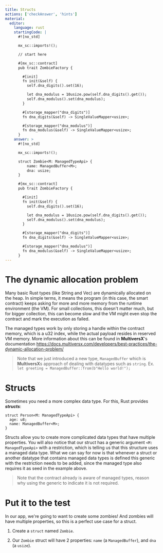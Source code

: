 ```yaml
---
title: Structs
actions: ['checkAnswer', 'hints']
material:
  editor:
    language: rust
    startingCode: |
      #![no_std]

      mx_sc::imports!();

      // start here

      #[mx_sc::contract]
      pub trait ZombieFactory {

        #[init]
        fn init(&self) {
          self.dna_digits().set(16);

          let dna_modulus = 10usize.pow(self.dna_digits().get());
          self.dna_modulus().set(dna_modulus);
        }

        #[storage_mapper("dna_digits")]
        fn dna_digits(&self) -> SingleValueMapper<usize>;

        #[storage_mapper("dna_modulus")]
        fn dna_modulus(&self) -> SingleValueMapper<usize>;
      }
    answer: >
      #![no_std]

      mx_sc::imports!();

      struct Zombie<M: ManagedTypeApi> {
          name: ManagedBuffer<M>;
          dna: usize;
      }

      #[mx_sc::contract]
      pub trait ZombieFactory {

        #[init]
        fn init(&self) {
          self.dna_digits().set(16);

          let dna_modulus = 10usize.pow(self.dna_digits().get());
          self.dna_modulus().set(dna_modulus);
        }

        #[storage_mapper("dna_digits")]
        fn dna_digits(&self) -> SingleValueMapper<usize>;

        #[storage_mapper("dna_modulus")]
        fn dna_modulus(&self) -> SingleValueMapper<usize>;
      }
---
```


# The dynamic allocation problem

Many basic Rust types (like String and Vec<T>) are dynamically allocated on the heap. In simple terms, it means the program (in this case, the smart contract) keeps asking for more and more memory from the runtime environment (the VM). For small collections, this doesn't matter much, but for bigger collection, this can become slow and the VM might even stop the contract and mark the execution as failed.

The managed types work by only storing a handle within the contract memory, which is a u32 index, while the actual payload resides in reserved VM memory. More information about this can be found in **MultiversX**'s documentation https://docs.multiversx.com/developers/best-practices/the-dynamic-allocation-problem/

> Note that we just introduced a new type, `ManagedBuffer` which is **MultiversX**s approach of dealing with datatypes such as `string`. Ex. `let greeting = ManagedBuffer::from(b"Hello world!");`

# Structs

Sometimes you need a more complex data type. For this, Rust provides **_structs_**:

```
struct Person<M: ManagedTypeApi> {
  age: u8;
  name: ManagedBuffer<M>;
}

```

Structs allow you to create more complicated data types that have multiple properties.
You will also notice that our struct has a generic argument `<M: ManagedTypeApi>` with a restriction, which is telling us that this structure uses a managed data type. What we can say for now is that whenever a struct or another datatype that contains managed data types is defined this generic with the restriction needs to be added, since the managed type also requires it as seed in the example above.

> Note that the contract already is aware of managed types, reason why using the generic to indicate it is not required.

# Put it to the test

In our app, we're going to want to create some zombies! And zombies will have multiple properties, so this is a perfect use case for a struct.

1. Create a `struct` named `Zombie`.

2. Our `Zombie` struct will have 2 properties: `name` (a `ManagedBuffer`), and `dna` (a `usize`).
